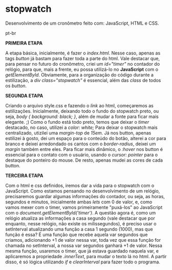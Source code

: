 # stopwatch
Desenvolvimento de um cronômetro feito com: JavaScript, HTML e CSS.

pt-br
  
**PRIMEIRA ETAPA**

A etapa básica, inicialmente, é fazer o _index.html_. Nesse caso, apenas as tags _button_ já bastam para fazer toda a parte do
  html. Vale destacar que, para pensar no futuro do cronômetro, criei um _id="timer"_ no contador do relógio, para que, mais a
  frente, eu possa utilizá-lo no **JavaScript** com o _getElementById_. Obviamente, para a organização do código durante a 
  estilização, a _div class="stopwatch"_ é essencial, além das _class_ de todos os _button_.
  
**SEGUNDA ETAPA**

Criando o arquivo style.css e fazendo o _link_ ao html, começaremos as estilizações. Inicialmente, deixando todo o fundo do 
stopwatch preto, ou seja, _body { background: black; }_, além de mudar a fonte para ficar mais elegante. ;)
Como o fundo está todo preto, temos que deixar o _timer_ destacado, no caso, utilizei a _color: white;_
Para deixar o stopwatch mais centralizado, utizilei uma _margin-top_ de _15em_.
Já nos button, apenas estilizei à gosto, dei um espaço para o conteúdo do botão, alterei a cor para branco e deixei arredondado 
os cantos com o _border-radius_, deixei um _margin_ também entre eles.
Para ficar mais dinâmico, o _:hover_ nos button é essencial para o contato com o usuário, usando o _cursor: pointer_ para o
destaque do ponteiro do mouse.
De resto, apenas mudei as cores de cada button.

**TERCEIRA ETAPA**

Com o html e css definidos, iremos dar a vida para o stopwatch com o JavaScript.
Como estamos pensando no desenvolvimento de um relógio, precisaremos guardar algumas informações do contador, ou seja, as horas,
segundos e minutos, inicialmente ambas _lets_ com 0 de valor, e, como vamos mexer com o timer, vamos primeiramente "puxá-los" 
ao JavaScript com o _document.getElementById('timer')_.
A questão agora é, como um relógio atualiza as informações a casa segundo (vale destacar que por enquanto, nesse relógio, não 
existe os milissegundos), é preciso usar o setInterval atualizando uma função a casa 1 segundo (1000), mas que função é essa?
É uma função que recebe aquela var segundos que criamos, adicionando +1 de valor nessa var, toda vez que essa função for chamada
no setInterval, a nossa var segundos ganhará +1 de valor. Nessa mesma função, usaremos o timer, que já estava guardado naquela 
var, e aplicaremos a propriedade _.innerText_, para mudar o texto lá no html. A partir disso, é só lógica utilizando _if_ e 
_clearInterval_ para fazer todo o programa.
